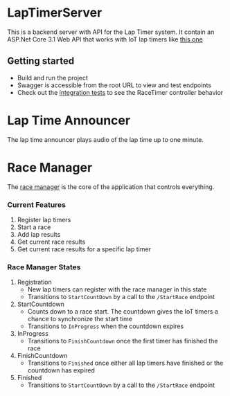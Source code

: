 # LapTimerServer
This is a backend server with API for the Lap Timer system. It contain an ASP.Net Core 3.1 Web API that works with IoT lap timers like [this one](https://github.com/jtdubya/IoTLapTimer) 


## Getting started
* Build and run the project
* Swagger is accessible from the root URL to view and test endpoints
* Check out the [integration tests](Tests/ControllerIntegrationTests/RaceTimerIntegrationTests.cs) to see the RaceTimer controller behavior

# Lap Time Announcer
The lap time announcer plays audio of the lap time up to one minute.

# Race Manager
The [race manager](Lib/RaceManager.cs) is the core of the application that controls everything.

### Current Features
1. Register lap timers
1. Start a race
1. Add lap results
1. Get current race results
1. Get current race results for a specific lap timer

### Race Manager States
1. Registration
    * New lap timers can register with the race manager in this state
    * Transitions to `StartCountDown` by a call to the `/StartRace` endpoint
1. StartCountdown
    * Counts down to a race start. The countdown gives the IoT timers a chance to synchronize the start time
    * Transitions to `InProgress` when the countdown expires
1. InProgress
    * Transitions to `FinishCountdown` once the first timer has finished the race
1. FinishCountdown
    * Transitions to `Finished` once either all lap timers have finished or the countdown has expired
1. Finished
    * Transitions to `StartCountDown` by a call to the `/StartRace` endpoint


